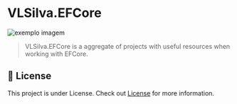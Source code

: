 # VLSilva.EFCore

<img src="https://i.imgur.com/plcvDhF.png" alt="exemplo imagem">

> VLSilva.EFCore is a aggregate of projects with useful resources when working with EFCore.

## 📝 License

This project is under License. Check out [License](LICENSE) for more information.
